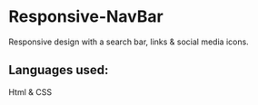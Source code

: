 # Responsive-NavBar
Responsive design with a search bar, links & social media icons.

## Languages used:
Html & CSS
